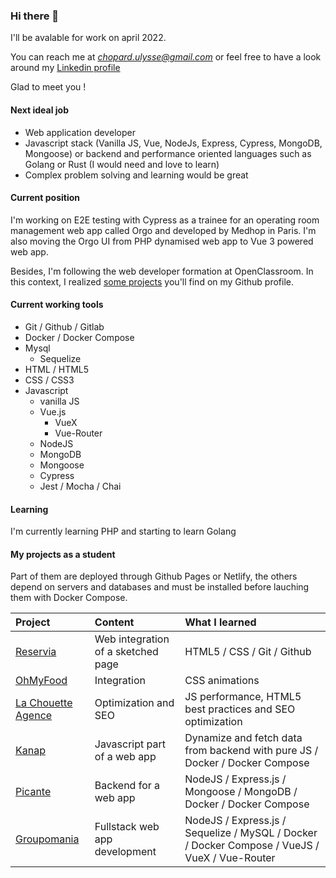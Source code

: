 ### Hi there 👋

I'll be avalable for work on april 2022.

You can reach me at *chopard.ulysse@gmail.com* or feel free to have a look around my [Linkedin profile](https://www.linkedin.com/in/ulysse-chopard/)

Glad to meet you !

#### Next ideal job

- Web application developer
- Javascript stack (Vanilla JS, Vue, NodeJs, Express, Cypress, MongoDB, Mongoose) or backend and performance oriented languages such as Golang or Rust (I would need and love to learn)
- Complex problem solving and learning would be great

#### Current position

I'm working on E2E testing with Cypress as a trainee for an operating room management web app called Orgo and developed by Medhop in Paris.
I'm also moving the Orgo UI from PHP dynamised web app to Vue 3 powered web app.

Besides, I'm following the web developer formation at OpenClassroom. In this context, I realized [some projects](####-my-projects-as-a-student) you'll find on my Github profile.

#### Current working tools

- Git / Github / Gitlab
- Docker / Docker Compose
- Mysql
  - Sequelize
- HTML / HTML5
- CSS / CSS3
- Javascript
  - vanilla JS
  - Vue.js
    - VueX
    - Vue-Router
  - NodeJS
  - MongoDB
  - Mongoose
  - Cypress
  - Jest / Mocha / Chai

#### Learning

I'm currently learning PHP and starting to learn Golang

#### My projects as a student

Part of them are deployed through Github Pages or Netlify, the others depend on servers and databases and must be installed before lauching them with Docker Compose.

Project | Content | What I learned
:-----------|:-------|:-------------
[Reservia](http://ulyssechopard.github.io/UlysseChopard_2_19042021) | Web integration of a sketched page | HTML5 / CSS / Git / Github
[OhMyFood](http://ulyssechopard.github.io/UlysseChopard_3_09082021) | Integration | CSS animations
[La Chouette Agence](http://ulyssechopard.github.io/UlysseChopard_4_26092021/index.html) | Optimization and SEO | JS performance, HTML5 best practices and SEO optimization
[Kanap](https://github.com/UlysseChopard/UlysseChopard_5_19102021) | Javascript part of a web app | Dynamize and fetch data from backend with pure JS / Docker / Docker Compose
[Picante](https://github.com/UlysseChopard/UlysseChopard_6_09112021) | Backend for a web app | NodeJS / Express.js / Mongoose / MongoDB / Docker / Docker Compose
[Groupomania](https://github.com/UlysseChopard/UlysseChopard_7_13122021) | Fullstack web app development | NodeJS / Express.js / Sequelize / MySQL / Docker / Docker Compose / VueJS / VueX / Vue-Router


<!--
**UlysseChopard/UlysseChopard** is a ✨ _special_ ✨ repository because its `README.md` (this file) appears on your GitHub profile.

Here are some ideas to get you started:

- 🔭 I’m currently working on ...
- 🌱 I’m currently learning ...
- 👯 I’m looking to collaborate on ...
- 🤔 I’m looking for help with ...
- 💬 Ask me about ...
- 📫 How to reach me: ...
- 😄 Pronouns: ...
- ⚡ Fun fact: ...
-->

